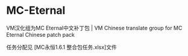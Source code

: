 # MC-Eternal
VM汉化组为MC Eternal中文补丁包 | VM Chinese translate group for MC Eternal Chinese patch pack 


任务分配见 [MC永恒1.6.1 整合包任务.xlsx]文件